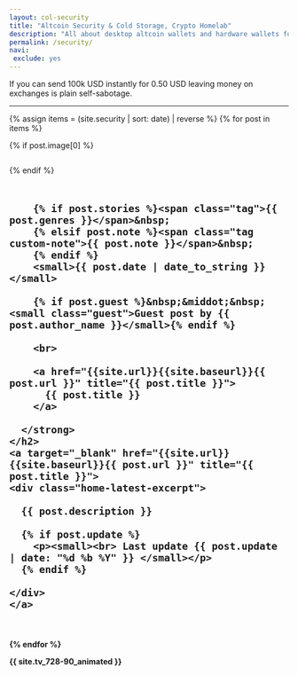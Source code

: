 ```yaml
---
layout: col-security
title: "Altcoin Security & Cold Storage, Crypto Homelab"
description: "All about desktop altcoin wallets and hardware wallets for safe alt coin storage."
permalink: /security/
navi:
 exclude: yes
---
```


<span class="note">If you can send 100k USD instantly for 0.50 USD leaving money on exchanges is plain self-sabotage.</span>

<hr>

{% assign items = (site.security | sort: date) | reverse %}
{% for post in items  %}


<div class="row sec-latest">

  {% if post.image[0] %}
  <div class="twelve columns security-bg">
    <a target="_blank" href="{{site.url}}{{site.baseurl}}{{ post.url }}" title="{{ post.title }}">
      <figure class="thumb">
        <amp-img itemprop="image" src="{{ post.image[0] }}" alt="{{ post.title }}"
        layout="responsive"
        data-original-width="720px" data-original-height="360px"
        width="720px" height="360px">
        </amp-img>
      </figure>
    </a>
  </div>
  {% endif %}

  <div class="twelve columns security-olay">
    <h2>
      <strong>

        {% if post.stories %}<span class="tag">{{ post.genres }}</span>&nbsp;
        {% elsif post.note %}<span class="tag custom-note">{{ post.note }}</span>&nbsp;
        {% endif %}
        <small>{{ post.date | date_to_string }}</small>

        {% if post.guest %}&nbsp;&middot;&nbsp;<small class="guest">Guest post by {{ post.author_name }}</small>{% endif %}

        <br>

        <a href="{{site.url}}{{site.baseurl}}{{ post.url }}" title="{{ post.title }}">
          {{ post.title }}
        </a>

      </strong>
    </h2>
    <a target="_blank" href="{{site.url}}{{site.baseurl}}{{ post.url }}" title="{{ post.title }}">
    <div class="home-latest-excerpt">

      {{ post.description }}

      {% if post.update %}
        <p><small><br> Last update {{ post.update | date: "%d %b %Y" }} </small></p>
      {% endif %}

    </div>
    </a>
  </div>

</div><!-- gtm -->




{% endfor %}

<p>
{{ site.tv_728-90_animated }}
</p>
